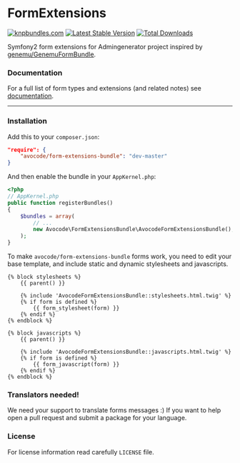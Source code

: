 FormExtensions
==============

[![knpbundles.com](http://knpbundles.com/avocode/FormExtensions/badge)](http://knpbundles.com/avocode/FormExtensions)
[![Latest Stable Version](https://poser.pugx.org/avocode/form-extensions-bundle/v/stable.png)](https://packagist.org/packages/avocode/form-extensions-bundle)
[![Total Downloads](https://poser.pugx.org/avocode/form-extensions-bundle/downloads.png)](https://packagist.org/packages/avocode/form-extensions-bundle)

Symfony2 form extensions for Admingenerator project inspired by 
[genemu/GenemuFormBundle](https://github.com/genemu/GenemuFormBundle).

### Documentation

For a full list of form types and extensions (and related notes)
see [documentation](Resources/doc/documentation.md).

--------------

### Installation

Add this to your `composer.json`:

```json
"require": {
    "avocode/form-extensions-bundle": "dev-master"
}
```

And then enable the bundle in your `AppKernel.php`:

```php
<?php
// AppKernel.php
public function registerBundles()
{
    $bundles = array(
        // ...
        new Avocode\FormExtensionsBundle\AvocodeFormExtensionsBundle(),
    );
}
```

To make `avocode/form-extensions-bundle` forms work, you need to edit your base 
template, and include static and dynamic stylesheets and javascripts. 

```html+django
{% block stylesheets %}
    {{ parent() }}

    {% include 'AvocodeFormExtensionsBundle::stylesheets.html.twig' %}
    {% if form is defined %}
        {{ form_stylesheet(form) }}
    {% endif %}
{% endblock %}

{% block javascripts %}
    {{ parent() }}

    {% include 'AvocodeFormExtensionsBundle::javascripts.html.twig' %}
    {% if form is defined %}
        {{ form_javascript(form) }}
    {% endif %}
{% endblock %}
```

### Translators needed!

We need your support to translate forms messages :) 
If you want to help open a pull request and submit a package for your language.

### License

For license information read carefully `LICENSE` file. 
